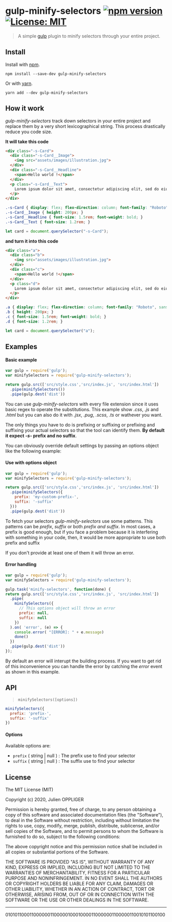 # gulp-minify-selectors [![npm version](https://badge.fury.io/js/gulp-minify-selectors.svg)](https://www.npmjs.com/package/gulp-minify-selectors) [![License: MIT](https://img.shields.io/badge/License-MIT-yellow.svg)](https://opensource.org/licenses/MIT)
> A simple [gulp](https://github.com/wearefractal/gulp) plugin to minify selectors through your entire project.

## Install

Install with [npm](https://npmjs.org/package/gulp-minify-selectors).

```
npm install --save-dev gulp-minify-selectors
```
Or with [yarn](https://yarnpkg.com/package/gulp-minify-selectors).
```
yarn add --dev gulp-minify-selectors
```
## How it work

*gulp-minify-selectors* track down selectors in your entire project and replace them by a very short lexicographical string. This process drastically reduce you code size.

**It will take this code**

```html
<div class="-s-Card">
  <div class="-s-Card__Image">
    <img src="assets/images/illustration.jpg">
  </div>
  <div class="-s-Card__Headline">
    <span>Hello world !</span>
  </div>
  <p class="-s-Card__Text">
    Lorem ipsum dolor sit amet, consectetur adipiscing elit, sed do eiusmod tempor incididunt ut labore et dolore magna aliqua.
  </p>
</div>
```
```css
.-s-Card { display: flex; flex-direction: column; font-family: "Roboto", sans-serif; }
.-s-Card__Image { height: 200px; }
.-s-Card__Headline { font-size: 1.5rem; font-weight: bold; }
.-s-Card__Text { font-size: 1.2rem; }
```
```js
let card = document.querySelector("-s-Card");
```

**and turn it into this code**

```html
<div class="a">
  <div class="b">
    <img src="assets/images/illustration.jpg">
  </div>
  <div class="c">
    <span>Hello world !</span>
  </div>
  <p class="d">
    Lorem ipsum dolor sit amet, consectetur adipiscing elit, sed do eiusmod tempor incididunt ut labore et dolore magna aliqua.
  </p>
</div>
```
```css
.a { display: flex; flex-direction: column; font-family: "Roboto", sans-serif; }
.b { height: 200px; }
.c { font-size: 1.5rem; font-weight: bold; }
.d { font-size: 1.2rem; }
```
```js
let card = document.querySelector("a");
```

## Examples

#### Basic example

```js
var gulp = require('gulp');
var minifySelectors = require('gulp-minify-selectors');

return gulp.src(['src/style.css','src/index.js', 'src/index.html'])
  .pipe(minifySelectors())
  .pipe(gulp.dest('dist'))
```
You can use *gulp-minify-selectors* with every file extension since it uses basic regex to operate the substitutions. This example show *.css*, *.js* and *.html* but you can also do it with *.jsx*, *.pug*, *.scss*, *.ts* or wathever you want. 

The only things you have to do is prefixing or suffixing or prefixing and suffixing your actual selectors so that the tool can identify them. **By default it expect *-s-* prefix and no suffix**.

You can obviously override default settings by passing an options object like the following example:

#### Use with options object

```js
var gulp = require('gulp');
var minifySelectors = require('gulp-minify-selectors');

return gulp.src(['src/style.css','src/index.js', 'src/index.html'])
  .pipe(minifySelectors({
    prefix: 'my-custom-prefix-',
    suffix: '-suffix'
  }))
  .pipe(gulp.dest('dist'))
```

To fetch your selectors *gulp-minify-selectors* use some patterns. This patterns can be *prefix*, *suffix* or both *prefix and suffix*. In most cases, a prefix is good enough, but if you face a problem because it is interfering with something in your code, then, it would be more appropriate to use both prefix and suffix

If you don't provide at least one of them it will throw an error.

#### Error handling


```js
var gulp = require('gulp');
var minifySelectors = require('gulp-minify-selectors');

gulp.task('minify-selectors', function(done) {
return gulp.src(['src/style.css','src/index.js', 'src/index.html'])
  .pipe(
    minifySelectors({
      // This options object will throw an error
      prefix: null,
      suffix: null
    })
  ).on( 'error', (e) => {
    console.error( "[ERROR]: " + e.message)
    done()
  })
  .pipe(gulp.dest('dist'))
});
```

By default an error will interupt the building process. If you want to get rid of this inconvenience you can handle the error by catching the *error* event as shown in this example.


## API

> `minifySelectors([options])`

```js
minifySelectors({
  prefix: 'prefix-',
  suffix: '-suffix'
})
```

#### Options

Available options are:

* `prefix` ( string | null ) : The prefix use to find your selector
* `suffix` ( string | null ) : The suffix use to find your selector

## License

The MIT License (MIT)

Copyright (c) 2020, Julien OPPLIGER

Permission is hereby granted, free of charge, to any person obtaining a copy of
this software and associated documentation files (the "Software"), to deal in
the Software without restriction, including without limitation the rights to
use, copy, modify, merge, publish, distribute, sublicense, and/or sell copies of
the Software, and to permit persons to whom the Software is furnished to do so,
subject to the following conditions:

The above copyright notice and this permission notice shall be included in all
copies or substantial portions of the Software.

THE SOFTWARE IS PROVIDED "AS IS", WITHOUT WARRANTY OF ANY KIND, EXPRESS OR
IMPLIED, INCLUDING BUT NOT LIMITED TO THE WARRANTIES OF MERCHANTABILITY, FITNESS
FOR A PARTICULAR PURPOSE AND NONINFRINGEMENT. IN NO EVENT SHALL THE AUTHORS OR
COPYRIGHT HOLDERS BE LIABLE FOR ANY CLAIM, DAMAGES OR OTHER LIABILITY, WHETHER
IN AN ACTION OF CONTRACT, TORT OR OTHERWISE, ARISING FROM, OUT OF OR IN
CONNECTION WITH THE SOFTWARE OR THE USE OR OTHER DEALINGS IN THE SOFTWARE.

---------------------

0101011000110000001100000100010000110000001100000110010101100100 
